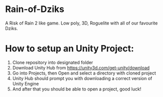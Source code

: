 # Rain-of-Dziks
A Risk of Rain 2 like game. Low poly, 3D, Roguelite with all of our favourite Dziks.

# How to setup an Unity Project:

1. Clone repository into designated folder
2. Download Unity Hub from https://unity3d.com/get-unity/download
3. Go into Projects, then Open and select a directory with cloned project
4. Unity Hub should prompt you with downloading a correct version of Unity Engine
5. And after that you should be able to open a project, good luck!
